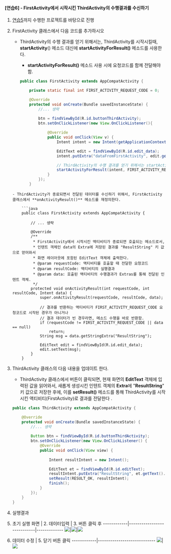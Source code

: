 #### [연습6] - FirstActivity에서 시작시킨 ThirdActivity의 수행결과를 수신하기
1. [연습5](exercise5.html)까지 수행한 프로젝트를 바탕으로 진행

2. FirstActivity 클래스에서 다음 코드를 추가하시오
	- ThirdActivity의 수행 결과를 얻기 위해서는, ThirdActivity를 시작시킬때, **startActivity**() 메소드 대신에 **startActivityForResult()** 메소드를 사용한다. 
		- **startActivityForResult()** 메소드 사용 시에 요청코드를 함께 전달해야 함. 

		```java
		public class FirstActivity extends AppCompatActivity {
		
		    private static final int FIRST_ACTIVITY_REQUEST_CODE = 0;
		
		    @Override
		    protected void onCreate(Bundle savedInstanceState) {
		        //... 생략
		        
		        btn = findViewById(R.id.buttonThirdActivity);
		        btn.setOnClickListener(new View.OnClickListener(){
		
		            @Override
		            public void onClick(View v) {
		                Intent intent = new Intent(getApplicationContext(), ThirdActivity.class);
		
		                EditText edit = findViewById(R.id.edit_data);
		                intent.putExtra("dataFromFirstActivity", edit.getText().toString());
		
						// ThirdActivity의 수행 결과를 얻기 위해서는 startActivity() 메소드 대신에 startActivityForResult() 메소드를 사용한다
		                startActivityForResult(intent, FIRST_ACTIVITY_REQUEST_CODE);
		            }
		        });
		    }
	```
	- ThirdActivity가 종료되면서 전달된 데이터를 수신하기 위해서, FirstActivity 클래스에서 **onActivityResult()** 메소드를 재정의한다.

		```java
		public class FirstActivity extends AppCompatActivity {
		
			// ... 생략
		
		    @Override
		    /**
		     * FirstActivity에서 시작시킨 액티비티가 종료되면 호출되는 메소드로서,
		     * 인텐트 객체인 data의 Extra에 저장된 결과를 "ResultString" 키 값으로 얻어와서
		     * 화면 레이아웃에 포함된 EditText 객체에 출력한다.
		     * @param requestCode: 액티비티를 호출할 때 전달한 요청코드
		     * @param resultCode: 액티비티의 실행결과
		     * @param data: 호출된 액티비티의 수행결과가 Extras를 통해 전달된 인텐트 객체.
		     */
		    protected void onActivityResult(int requestCode, int resultCode, Intent data) {
		        super.onActivityResult(requestCode, resultCode, data);
		
		        // 결과를 반환하는 액티비티가 FIRST_ACTIVITY_REQUEST_CODE 요청코드로 시작된 경우가 아니거나
		        // 결과 데이터가 빈 경우라면, 메소드 수행을 바로 반환함.
		        if (requestCode != FIRST_ACTIVITY_REQUEST_CODE || data == null)
		            return;
		        String msg = data.getStringExtra("ResultString");
		
		        EditText edit = findViewById(R.id.edit_data);
		        edit.setText(msg);
		    }
		}
	```

3. ThirdActivity 클래스의 다음 내용을 업데이트 한다.
	- ThirdActivity 클래스에서 버튼이 클릭되면, 현재 화면의 **EditText** 객체에 입력된 값을 읽어와서, 새롭게 생성시킨 인텐트 객체의 **Extra**에 "**ResultString**" 키 값으로 저장한 후에, 이를 **setResult()** 메소드를 통해 ThirdActivity를 시작시킨 액티비티(FirstActivity)로 결과를 전달한다 .

	```java
	public class ThirdActivity extends AppCompatActivity {
	
	    @Override
	    protected void onCreate(Bundle savedInstanceState) {
	        //... 생략
	        
	        Button btn = findViewById(R.id.buttonThirdActivity);
	        btn.setOnClickListener(new View.OnClickListener() {
	            @Override
	            public void onClick(View view) {
	                
	                Intent resultIntent = new Intent();
	
	                EditText et = findViewById(R.id.editText);
	                resultIntent.putExtra("ResultString", et.getText().toString());
	                setResult(RESULT_OK, resultIntent);
	                finish();
	            }
	        });
	    }
	}
	```


3. 실행결과

 1. 초기 실행 화면 | 2. 데이터입력 | 3. 버튼 클릭 후
------------|----------------------------|-------------
<img src="figure/first-activity3.png">|<img src="figure/data-input.png">|<img src="figure/third-activity.png">

 4. 데이터 수정 | 5. 닫기 버튼 클릭 
------------|----------------------------
<img src="figure/third-activity-update.png">|<img src="figure/first-activity-result.png">
